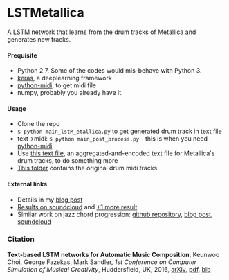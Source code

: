 # LSTMetallica

A LSTM network that learns from the drum tracks of Metallica and generates new tracks.

#### Prequisite
 * Python 2.7. Some of the codes would mis-behave with Python 3. 
 * [keras](https://github.com/fchollet/keras), a deeplearning framework
 * [python-midi](https://github.com/vishnubob/python-midi), to get midi file
 * numpy,  probably you already have it.

#### Usage
 * Clone the repo
 * `$ python main_lstM_etallica.py` to get generated drum track in text file
 * text->midi: `$ python main_post_process.py` - this is when you need [python-midi](https://github.com/vishnubob/python-midi)
 * Use [this text file](https://github.com/keunwoochoi/LSTMetallica/blob/master/metallica_drums_text.txt), an aggregated-and-encoded text file for Metallica's drum tracks, to do something more
 * [This folder](https://github.com/keunwoochoi/LSTMetallica/tree/master/Metallica_drums_midi) contains the original drum midi tracks.
 
#### External links
 * Details in my [blog post](https://keunwoochoi.wordpress.com/2016/02/23/lstmetallica/)
 * [Results on soundcloud](https://soundcloud.com/kchoi-research/sets/lstmetallica-drums) and [+1 more result](https://soundcloud.com/kchoi-research/00-24-100-bonus-for-score)
 * Similar work on jazz chord progression: [github repository](https://github.com/keunwoochoi/lstm_real_book), [blog post](https://keunwoochoi.wordpress.com/2016/02/19/lstm-realbook/), [soundcloud](https://soundcloud.com/kchoi-research/sets/lstm-realbook-1-5)

### Citation
**Text-based LSTM networks for Automatic Music Composition**, Keunwoo Choi, George Fazekas, Mark Sandler, *1st Conference on Computer Simulation of Musical Creativity*, Huddersfield, UK, 2016, [arXiv](https://arxiv.org/abs/1604.05358#), [pdf](https://arxiv.org/pdf/1604.05358v1), [bib](https://scholar.googleusercontent.com/citations?view_op=export_citations&user=ZrqdSu4AAAAJ&s=ZrqdSu4AAAAJ:MXK_kJrjxJIC&citsig=AMstHGQAAAAAWIjj06BhKkBaBGcqMR__UBSLuabfKgOR&hl=en&cit_fmt=0)

